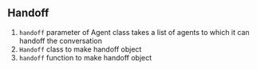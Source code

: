 ## **Handoff**

1) `handoff` parameter of Agent class takes a list of agents to which it can handoff the conversation
2) `Handoff` class to make handoff object
3) `handoff` function to make handoff object